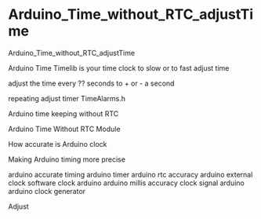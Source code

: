 # Arduino_Time_without_RTC_adjustTime
Arduino_Time_without_RTC_adjustTime

Arduino Time Timelib is your time clock to slow or to fast adjust time

adjust the time every ?? seconds to + or - a second

repeating adjust timer TimeAlarms.h

Arduino time keeping without RTC

Arduino Time Without RTC Module

How accurate is Arduino clock

Making Arduino timing more precise


arduino accurate timing
arduino timer
arduino rtc accuracy
arduino external clock
software clock arduino
arduino millis accuracy
clock signal arduino
arduino clock generator

Adjust


